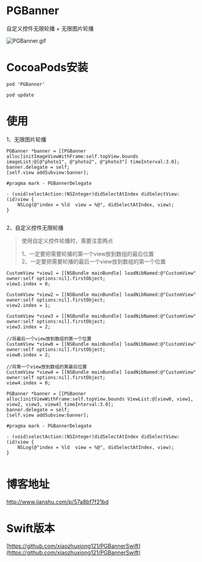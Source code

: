 # PGBanner
自定义控件无限轮播 + 无限图片轮播

![PGBanner.gif](http://upload-images.jianshu.io/upload_images/1340308-cb071aad23c7d951.gif?imageMogr2/auto-orient/strip)

# CocoaPods安装
```
pod 'PGBanner'

pod update
```
# 使用
1、无限图片轮播

```
PGBanner *banner = [[PGBanner alloc]initImageViewWithFrame:self.topView.bounds imageList:@[@"photo1", @"photo2", @"photo3"] timeInterval:3.0];
banner.delegate = self;
[self.view addSubview:banner];

#pragma mark - PGBannerDelegate

- (void)selectAction:(NSInteger)didSelectAtIndex didSelectView:(id)view {
    NSLog(@"index = %ld  view = %@", didSelectAtIndex, view);
}
    
```
2、自定义控件无限轮播
> 使用自定义控件轮播时，需要注意两点  
> 
> 1、一定要把需要轮播的第一个view放到数组的最后位置  
> 2、一定要把需要轮播的最后一个view放到数组的第一个位置

```
CustomView *view1 = [[NSBundle mainBundle] loadNibNamed:@"CustomView" owner:self options:nil].firstObject;
view1.index = 0;

CustomView *view2 = [[NSBundle mainBundle] loadNibNamed:@"CustomView" owner:self options:nil].firstObject;
view2.index = 1;

CustomView *view3 = [[NSBundle mainBundle] loadNibNamed:@"CustomView" owner:self options:nil].firstObject;
view3.index = 2;

//将最后一个view放到数组的第一个位置
CustomView *view0 = [[NSBundle mainBundle] loadNibNamed:@"CustomView" owner:self options:nil].firstObject;
view0.index = 2;

//将第一个view放到数组的第最后位置
CustomView *view4 = [[NSBundle mainBundle] loadNibNamed:@"CustomView" owner:self options:nil].firstObject;
view4.index = 0;
    
PGBanner *banner = [[PGBanner alloc]initViewWithFrame:self.topView.bounds ViewList:@[view0, view1, view2, view3, view4] timeInterval:3.0];
banner.delegate = self;
[self.view addSubview:banner];

#pragma mark - PGBannerDelegate

- (void)selectAction:(NSInteger)didSelectAtIndex didSelectView:(id)view {
    NSLog(@"index = %ld  view = %@", didSelectAtIndex, view);
}
    
```
# 博客地址
[http://www.jianshu.com/p/57a8bf7f21bd
](http://www.jianshu.com/p/57a8bf7f21bd)

# Swift版本
[https://github.com/xiaozhuxiong121/PGBannerSwift](https://github.com/xiaozhuxiong121/PGBannerSwift)
